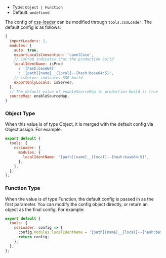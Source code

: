 - Type: `Object | Function`
- Default: `undefined`

The config of [css-loader](https://github.com/webpack-contrib/css-loader) can be modified through `tools.cssLoader`. The default config is as follows:

```js
{
  importLoaders: 1,
  modules: {
    auto: true,
    exportLocalsConvention: 'camelCase',
    // isProd indicates that the production build
    localIdentName: isProd
      ? '[hash:base64]'
      : '[path][name]__[local]--[hash:base64:5]',
    // isServer indicates SSR build
    exportOnlyLocals: isServer,
  },
  // The default value of enableSourceMap in production build is true
  sourceMap: enableSourceMap,
}
```

### Object Type

When this value is of type Object, it is merged with the default config via Object.assign. For example:

```js
export default {
  tools: {
    cssLoader: {
      modules: {
        localIdentName: '[path][name]__[local]--[hash:base64:5]',
      },
    },
  },
};
```

### Function Type

When the value is of type Function, the default config is passed in as the first parameter. You can modify the config object directly, or return an object as the final config. For example:

```js
export default {
  tools: {
    cssLoader: config => {
      config.modules.localIdentName = '[path][name]__[local]--[hash:base64:5]';
      return config;
    },
  },
};
```
